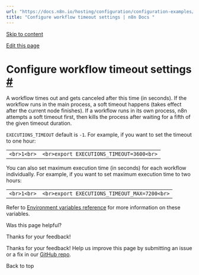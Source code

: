 ```yaml
---
url: "https://docs.n8n.io/hosting/configuration/configuration-examples/execution-timeout/"
title: "Configure workflow timeout settings | n8n Docs "
---
```


[Skip to content](https://docs.n8n.io/hosting/configuration/configuration-examples/execution-timeout/#configure-workflow-timeout-settings)

[Edit this page](https://github.com/n8n-io/n8n-docs/edit/main/docs/hosting/configuration/configuration-examples/execution-timeout.md "Edit this page")

# Configure workflow timeout settings [\#](https://docs.n8n.io/hosting/configuration/configuration-examples/execution-timeout/\#configure-workflow-timeout-settings "Permanent link")

A workflow times out and gets canceled after this time (in seconds). If the workflow runs in the main process, a soft timeout happens (takes effect after the current node finishes). If a workflow runs in its own process, n8n attempts a soft timeout first, then kills the process after waiting for a fifth of the given timeout duration.

`EXECUTIONS_TIMEOUT` default is `-1`. For example, if you want to set the timeout to one hour:

|     |     |
| --- | --- |
| ```<br>1<br>``` | ```<br>export EXECUTIONS_TIMEOUT=3600<br>``` |

You can also set maximum execution time (in seconds) for each workflow individually. For example, if you want to set maximum execution time to two hours:

|     |     |
| --- | --- |
| ```<br>1<br>``` | ```<br>export EXECUTIONS_TIMEOUT_MAX=7200<br>``` |

Refer to [Environment variables reference](https://docs.n8n.io/hosting/configuration/environment-variables/executions/) for more information on these variables.

Was this page helpful?






Thanks for your feedback!






Thanks for your feedback! Help us improve this page by submitting an issue or a fix in our [GitHub repo](https://github.com/n8n-io/n8n-docs).


Back to top